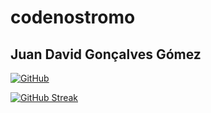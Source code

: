# codenostromo
## Juan David Gonçalves Gómez
[![GitHub](https://img.shields.io/badge/GitHub-100000?style=for-the-badge&logo=github&logoColor=white)](https://github.com/codenostromo)

[![GitHub Streak](https://streak-stats.demolab.com?user=codenostromo&theme=green-nur&border_radius=5&locale=pt_BR&date_format=M%20j%5B%2C%20Y%5D&mode=weekly&card_width=490)](https://git.io/streak-stats)